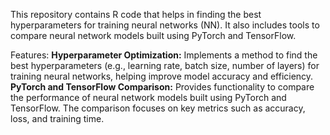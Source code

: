 This repository contains R code that helps in finding the best hyperparameters for training neural networks (NN). It also includes tools to compare neural network models built using PyTorch and TensorFlow.

Features:
**Hyperparameter Optimization:** Implements a method to find the best hyperparameters (e.g., learning rate, batch size, number of layers) for training neural networks, helping improve model accuracy and efficiency.
**PyTorch and TensorFlow Comparison:** Provides functionality to compare the performance of neural network models built using PyTorch and TensorFlow. The comparison focuses on key metrics such as accuracy, loss, and training time.
